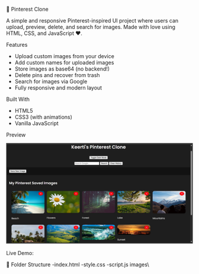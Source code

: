📌 Pinterest Clone

A simple and responsive Pinterest-inspired UI project where users can upload, preview, delete, and search for images. Made with love using HTML, CSS, and JavaScript ❤.

 Features

- Upload custom images from your device
- Add custom names for uploaded images
- Store images as base64 (no backend!)
- Delete pins and recover from trash
- Search for images via Google
- Fully responsive and modern layout

 Built With

- HTML5
- CSS3 (with animations)
- Vanilla JavaScript

Preview

![screenshot](./preview.png)

Live Demo: 

📁 Folder Structure
-index.html
-style.css
-script.js
images\
